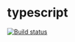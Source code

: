 # typescript

[![Build status](https://ci.appveyor.com/api/projects/status/1esd30olbiybljl5?svg=true)](https://ci.appveyor.com/project/GalinaNetishina/typescripthomework)


